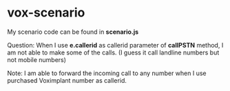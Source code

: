 # vox-scenario

My scenario code can be found in __scenario.js__

Question: When I use __e.callerid__ as callerid parameter of __callPSTN__ method, I am not able to make some of the calls. (I guess it call landline numbers but not mobile numbers)

Note: I am able to forward the incoming call to any number when I use purchased Voximplant number as callerid.
